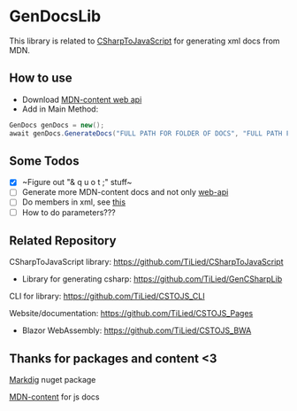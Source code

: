 # GenDocsLib
This library is related to [CSharpToJavaScript](https://github.com/TiLied/CSharpToJavaScript) for generating xml docs from MDN.

## How to use
- Download [MDN-content web api](https://github.com/mdn/content/tree/main/files/en-us/web/api)
- Add in Main Method:
```csharp
GenDocs genDocs = new();
await genDocs.GenerateDocs("FULL PATH FOR FOLDER OF DOCS", "FULL PATH FOR OUTPUT XML FILE");
```

## Some Todos
- [x] ~Figure out "& q u o t ;" stuff~
- [ ] Generate more MDN-content docs and not only [web-api](https://github.com/mdn/content/tree/main/files/en-us/web/api)
- [ ] Do members in xml, see [this](https://learn.microsoft.com/en-us/dotnet/csharp/language-reference/xmldoc/examples)
- [ ] How to do parameters???

## Related Repository 
CSharpToJavaScript library: https://github.com/TiLied/CSharpToJavaScript
- Library for generating csharp: https://github.com/TiLied/GenCSharpLib

CLI for library: https://github.com/TiLied/CSTOJS_CLI
  
Website/documentation: https://github.com/TiLied/CSTOJS_Pages
- Blazor WebAssembly: https://github.com/TiLied/CSTOJS_BWA

## Thanks for packages and content <3
[Markdig](https://github.com/xoofx/markdig) nuget package

[MDN-content](https://github.com/mdn/content) for js docs
